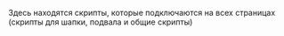 Здесь находятся скрипты, которые подключаются на всех страницах (скрипты для шапки, подвала и общие скрипты)
